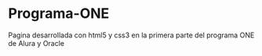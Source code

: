 # Programa-ONE
Pagina desarrollada con html5 y css3 en la primera parte del programa ONE de Alura y Oracle
